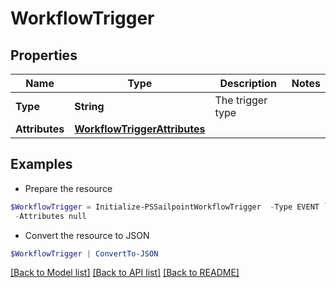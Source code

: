# WorkflowTrigger
## Properties

Name | Type | Description | Notes
------------ | ------------- | ------------- | -------------
**Type** | **String** | The trigger type | 
**Attributes** | [**WorkflowTriggerAttributes**](WorkflowTriggerAttributes.md) |  | 

## Examples

- Prepare the resource
```powershell
$WorkflowTrigger = Initialize-PSSailpointWorkflowTrigger  -Type EVENT `
 -Attributes null
```

- Convert the resource to JSON
```powershell
$WorkflowTrigger | ConvertTo-JSON
```

[[Back to Model list]](../README.md#documentation-for-models) [[Back to API list]](../README.md#documentation-for-api-endpoints) [[Back to README]](../README.md)

